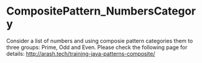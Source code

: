 # CompositePattern_NumbersCategory
Consider a list of numbers and using composie pattern categories them to three groups: Prime, Odd and Even.
Please check the following page for details: http://arash.tech/training-java-patterns-composite/
